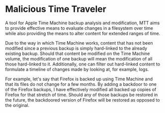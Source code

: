 Malicious Time Traveler
========================================

A tool for Apple Time Machine backup analysis and modification, MTT aims to provide effective means to evaluate changes in a filesystem over time while also providing the means to alter content for extended ranges of time.

Due to the way in which Time Machine works, content that has not been modified since a previous backup is simply hard-linked to the already existing backup. Should that content be modified on the Time Machine volume, the modification of one backup will mean the modification of all those hard-linked to it. Additionally, one can filter out hard-linked content to formulate a timeline of changes made by looking at, for example, logs. 

For example, let's say that Firefox is backed up using Time Machine and that its files do not change for a few months. By adding a backdoor to one of the Firefox backups, I have effectively modified all backed up copies of Firefox for that stretch of time. Should any of those backups be restored in the future, the backdoored version of Firefox will be restored as opposed to the original.
